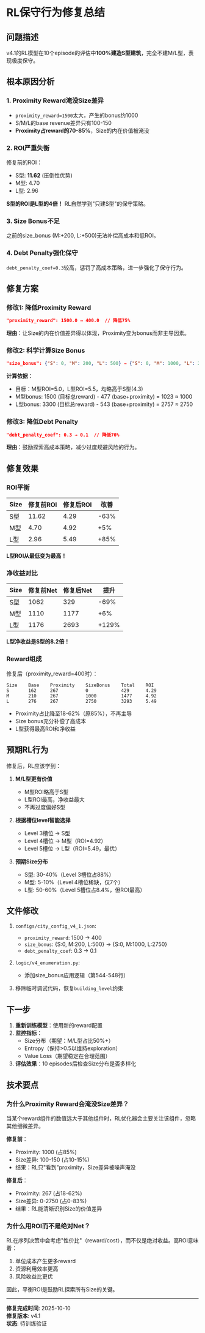 # RL保守行为修复总结

## 问题描述
v4.1的RL模型在10个episode的评估中**100%建造S型建筑**，完全不建M/L型，表现极度保守。

## 根本原因分析

### 1. **Proximity Reward淹没Size差异**
- `proximity_reward=1500`太大，产生的bonus约1000
- S/M/L的base revenue差异只有100-150
- **Proximity占reward的70-85%**，Size的内在价值被淹没

### 2. **ROI严重失衡**
修复前的ROI：
- S型: **11.62** (压倒性优势)
- M型: 4.70
- L型: 2.96

**S型的ROI是L型的4倍！** RL自然学到"只建S型"的保守策略。

### 3. **Size Bonus不足**
之前的size_bonus (M:+200, L:+500)无法补偿高成本和低ROI。

### 4. **Debt Penalty强化保守**
`debt_penalty_coef=0.3`较高，惩罚了高成本策略，进一步强化了保守行为。

## 修复方案

### 修改1: 降低Proximity Reward
```json
"proximity_reward": 1500.0 → 400.0  // 降低75%
```
**理由**：让Size的内在价值差异得以体现，Proximity变为bonus而非主导因素。

### 修改2: 科学计算Size Bonus
```json
"size_bonus": {"S": 0, "M": 200, "L": 500} → {"S": 0, "M": 1000, "L": 2750}
```
**计算依据**：
- 目标：M型ROI=5.0，L型ROI=5.5，均略高于S型(4.3)
- M型bonus: 1500 (目标总reward) - 477 (base+proximity) = 1023 ≈ 1000
- L型bonus: 3300 (目标总reward) - 543 (base+proximity) = 2757 ≈ 2750

### 修改3: 降低Debt Penalty
```json
"debt_penalty_coef": 0.3 → 0.1  // 降低70%
```
**理由**：鼓励探索高成本策略，减少过度规避风险的行为。

## 修复效果

### ROI平衡
| Size | 修复前ROI | 修复后ROI | 改善 |
|------|----------|----------|------|
| S型  | 11.62    | 4.29     | -63% |
| M型  | 4.70     | 4.92     | +5%  |
| L型  | 2.96     | 5.49     | +85% |

**L型ROI从最低变为最高！**

### 净收益对比
| Size | 修复前Net | 修复后Net | 提升 |
|------|----------|----------|------|
| S型  | 1062     | 329      | -69% |
| M型  | 1110     | 1177     | +6%  |
| L型  | 1176     | 2693     | +129% |

**L型净收益是S型的8.2倍！**

### Reward组成
修复后（proximity_reward=400时）：
```
Size    Base    Proximity    SizeBonus    Total    ROI
S       162     267          0            429      4.29
M       210     267          1000         1477     4.92
L       276     267          2750         3293     5.49
```

- Proximity占比降至18-62%（原85%），不再主导
- Size bonus充分补偿了高成本
- L型获得最高ROI和净收益

## 预期RL行为

修复后，RL应该学到：

1. **M/L型更有价值**
   - M型ROI略高于S型
   - L型ROI最高，净收益最大
   - 不再过度偏好S型

2. **根据槽位level智能选择**
   - Level 3槽位 → S型
   - Level 4槽位 → M型（ROI=4.92）
   - Level 5槽位 → L型（ROI=5.49，最优）

3. **预期Size分布**
   - S型: 30-40%（Level 3槽位占88%）
   - M型: 5-10%（Level 4槽位稀缺，仅7个）
   - L型: 50-60%（Level 5槽位占8.4%，但ROI最高）

## 文件修改

1. `configs/city_config_v4_1.json`:
   - `proximity_reward`: 1500 → 400
   - `size_bonus`: {S:0, M:200, L:500} → {S:0, M:1000, L:2750}
   - `debt_penalty_coef`: 0.3 → 0.1

2. `logic/v4_enumeration.py`:
   - 添加size_bonus应用逻辑（第544-548行）

3. 移除临时调试代码，恢复`building_level`约束

## 下一步

1. **重新训练模型**：使用新的reward配置
2. **监控指标**：
   - Size分布（期望：M/L型占比50%+）
   - Entropy（保持>0.5以维持exploration）
   - Value Loss（期望稳定在合理范围）
3. **评估效果**：10 episodes后检查Size分布是否多样化

## 技术要点

### 为什么Proximity Reward会淹没Size差异？

当某个reward组件的数值远大于其他组件时，RL优化器会主要关注该组件，忽略其他细微差异。

**修复前**：
- Proximity: 1000 (占85%)
- Size差异: 100-150 (占10-15%)
- 结果：RL只"看到"proximity，Size差异被噪声淹没

**修复后**：
- Proximity: 267 (占18-62%)
- Size差异: 0-2750 (占0-83%)
- 结果：RL能清晰识别Size的价值差异

### 为什么用ROI而不是绝对Net？

RL在序列决策中会考虑"性价比"（reward/cost），而不仅是绝对收益。高ROI意味着：
1. 单位成本产生更多reward
2. 资源利用效率更高
3. 风险收益比更优

因此，平衡ROI是鼓励RL探索所有Size的关键。

---

**修复完成时间**: 2025-10-10  
**修复版本**: v4.1  
**状态**: 待训练验证

